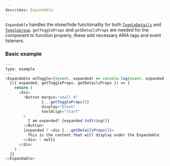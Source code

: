 ```yaml
---
describes: Expandable
---
```


`Expandable` handles the show/hide functionality for both [`ToggleDetails`](#ToggleDetails)
and [`ToggleGroup`](#ToggleGroup). `getToggleProps` and `getDetailsProps` are needed for the component to function properly, these add necessary ARIA tags and event listeners.

### Basic example

```javascript
---
type: example
---
<Expandable onToggle={(event, expanded) => console.log(event, expanded)}>
  {({ expanded, getToggleProps, getDetailsProps }) => {
    return (
      <div>
        <Button margin="small 0"
                {...getToggleProps()}
                display="block"
                textAlign="start"
        >
          I am expanded? {expanded.toString()}
        </Button>
        {expanded ? <div {...getDetailsProps()}>
          This is the content that will display under the Expandable
        </div> : null}
      </div>
    )
  }}
</Expandable>
```
